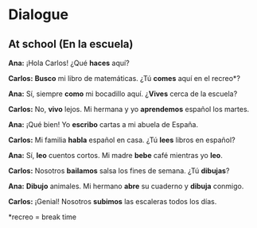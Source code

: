 # Dialogue

## At school (En la escuela)

**Ana:** ¡Hola Carlos! ¿Qué **haces** aquí?

**Carlos:** **Busco** mi libro de matemáticas. ¿Tú **comes** aquí en el recreo*?

**Ana:** Sí, siempre **como** mi bocadillo aquí. ¿**Vives** cerca de la escuela?

**Carlos:** No, **vivo** lejos. Mi hermana y yo **aprendemos** español los martes.

**Ana:** ¡Qué bien! Yo **escribo** cartas a mi abuela de España.

**Carlos:** Mi familia **habla** español en casa. ¿Tú **lees** libros en español?

**Ana:** Sí, **leo** cuentos cortos. Mi madre **bebe** café mientras yo **leo**.

**Carlos:** Nosotros **bailamos** salsa los fines de semana. ¿Tú **dibujas**?

**Ana:** **Dibujo** animales. Mi hermano **abre** su cuaderno y **dibuja** conmigo.

**Carlos:** ¡Genial! Nosotros **subimos** las escaleras todos los días.

*recreo = break time